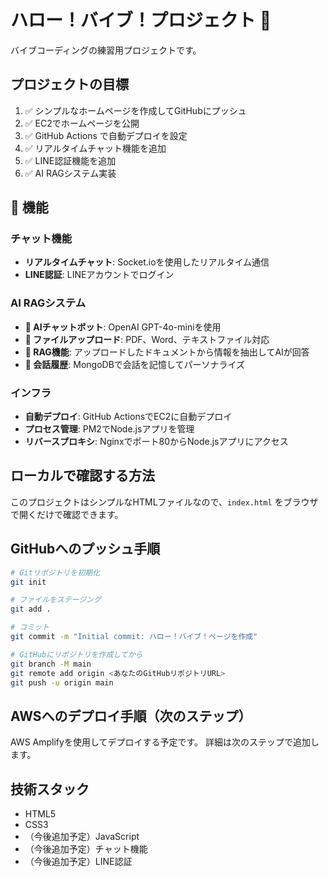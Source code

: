 # ハロー！バイブ！プロジェクト 🚀

バイブコーディングの練習用プロジェクトです。

## プロジェクトの目標

1. ✅ シンプルなホームページを作成してGitHubにプッシュ
2. ✅ EC2でホームページを公開
3. ✅ GitHub Actions で自動デプロイを設定
4. ✅ リアルタイムチャット機能を追加
5. ✅ LINE認証機能を追加
6. ✅ AI RAGシステム実装

## 🚀 機能

### チャット機能
- **リアルタイムチャット**: Socket.ioを使用したリアルタイム通信
- **LINE認証**: LINEアカウントでログイン

### AI RAGシステム
- **🤖 AIチャットボット**: OpenAI GPT-4o-miniを使用
- **📄 ファイルアップロード**: PDF、Word、テキストファイル対応
- **🧠 RAG機能**: アップロードしたドキュメントから情報を抽出してAIが回答
- **💾 会話履歴**: MongoDBで会話を記憶してパーソナライズ

### インフラ
- **自動デプロイ**: GitHub ActionsでEC2に自動デプロイ
- **プロセス管理**: PM2でNode.jsアプリを管理
- **リバースプロキシ**: Nginxでポート80からNode.jsアプリにアクセス

## ローカルで確認する方法

このプロジェクトはシンプルなHTMLファイルなので、`index.html` をブラウザで開くだけで確認できます。

## GitHubへのプッシュ手順

```bash
# Gitリポジトリを初期化
git init

# ファイルをステージング
git add .

# コミット
git commit -m "Initial commit: ハロー！バイブ！ページを作成"

# GitHubにリポジトリを作成してから
git branch -M main
git remote add origin <あなたのGitHubリポジトリURL>
git push -u origin main
```

## AWSへのデプロイ手順（次のステップ）

AWS Amplifyを使用してデプロイする予定です。
詳細は次のステップで追加します。

## 技術スタック

- HTML5
- CSS3
- （今後追加予定）JavaScript
- （今後追加予定）チャット機能
- （今後追加予定）LINE認証

